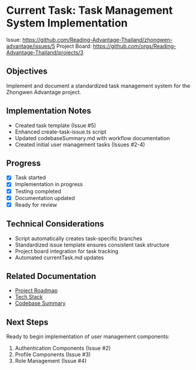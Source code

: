 # Current Task: Task Management System Implementation

Issue: https://github.com/Reading-Advantage-Thailand/zhongwen-advantage/issues/5
Project Board: https://github.com/orgs/Reading-Advantage-Thailand/projects/3

## Objectives

Implement and document a standardized task management system for the Zhongwen Advantage project.

## Implementation Notes

- Created task template (Issue #5)
- Enhanced create-task-issue.ts script
- Updated codebaseSummary.md with workflow documentation
- Created initial user management tasks (Issues #2-4)

## Progress

- [x] Task started
- [x] Implementation in progress
- [x] Testing completed
- [x] Documentation updated
- [x] Ready for review

## Technical Considerations

- Script automatically creates task-specific branches
- Standardized issue template ensures consistent task structure
- Project board integration for task tracking
- Automated currentTask.md updates

## Related Documentation

- [Project Roadmap](./projectRoadmap.md)
- [Tech Stack](./techStack.md)
- [Codebase Summary](./codebaseSummary.md)

## Next Steps

Ready to begin implementation of user management components:

1. Authentication Components (Issue #2)
2. Profile Components (Issue #3)
3. Role Management (Issue #4)
